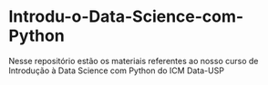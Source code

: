 # Introdu-o-Data-Science-com-Python
Nesse repositório estão os materiais referentes ao nosso curso de Introdução à Data Science com Python do ICM Data-USP

